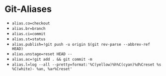 # Git-Aliases

- `alias.co=checkout`
- `alias.br=branch`
- `alias.ci=commit`
- `alias.st=status`
- `alias.publish=!git push -u origin $(git rev-parse --abbrev-ref HEAD)`
- `alias.unstage=reset HEAD --`
- `alias.ac=!git add . && git commit -m`
- `alias.l=log --all --pretty=format:'%C(yellow)%h%C(cyan)%d%Creset %s %C(white)- %an, %ar%Creset'`
